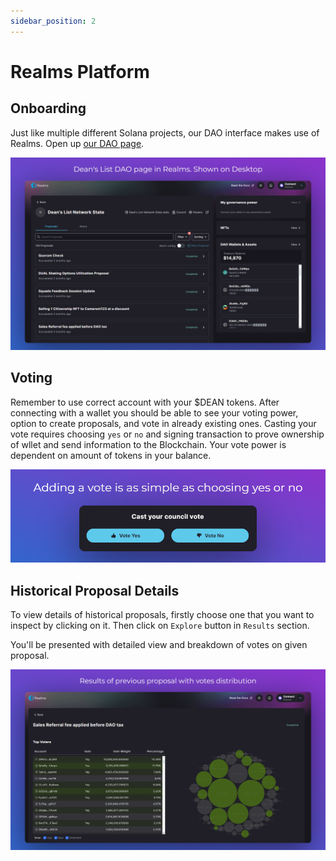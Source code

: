 ```yaml
---
sidebar_position: 2
---
```


# Realms Platform

## Onboarding

Just like multiple different Solana projects, our DAO interface makes use of Realms.
Open up [our DAO page](https://app.realms.today/dao/F9V4Lwo49aUe8fFujMbU6uhdFyDRqKY54WpzdpncUSk9).

![initial Realms UI](screenzy-1707716345435.png)

## Voting

Remember to use correct account with your $DEAN tokens. After connecting with a wallet you should be able to see your voting power, option to create proposals, and vote in already existing ones.
Casting your vote requires choosing `yes` or `no` and signing transaction to prove ownership of wllet and send information to the Blockchain. Your vote power is dependent on amount of tokens in your balance.

![Casting a vote](screenzy-1707717467077.png)

## Historical Proposal Details

To view details of historical proposals, firstly choose one that you want to inspect by clicking on it. Then click on `Explore` button in `Results` section.

You'll be presented with detailed view and breakdown of votes on given proposal.

![alt text](screenzy-1707716805737.png)
